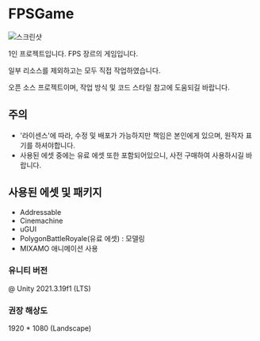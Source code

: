 # FPSGame

![스크린샷](https://github.com/MDJ0126/FPSGame/blob/main/playImage.gif?raw=true)

1인 프로젝트입니다. FPS 장르의 게임입니다.

일부 리소스를 제외하고는 모두 직접 작업하였습니다.

오픈 소스 프로젝트이며, 작업 방식 및 코드 스타일 참고에 도움되길 바랍니다.

## 주의
- '라이센스'에 따라, 수정 및 배포가 가능하지만 책임은 본인에게 있으며, 원작자 표기를 하셔야합니다.
- 사용된 에셋 중에는 유료 에셋 또한 포함되어있으니, 사전 구매하여 사용하시길 바랍니다.

## 사용된 에셋 및 패키지
- Addressable
- Cinemachine
- uGUI
- PolygonBattleRoyale(유료 에셋) : 모델링
- MIXAMO 애니메이션 사용

### 유니티 버전
@ Unity 2021.3.19f1 (LTS)

### 권장 해상도
1920 * 1080 (Landscape)